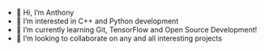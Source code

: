 - 👋 Hi, I’m Anthony
- 👀 I’m interested in C++ and Python development
- 🌱 I’m currently learning Git, TensorFlow and Open Source Development!
- 💞️ I’m looking to collaborate on any and all interesting projects
